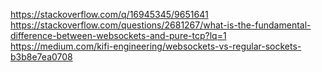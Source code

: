 https://stackoverflow.com/q/16945345/9651641
<br />
https://stackoverflow.com/questions/2681267/what-is-the-fundamental-difference-between-websockets-and-pure-tcp?lq=1
<br />
https://medium.com/kifi-engineering/websockets-vs-regular-sockets-b3b8e7ea0708
<br />

